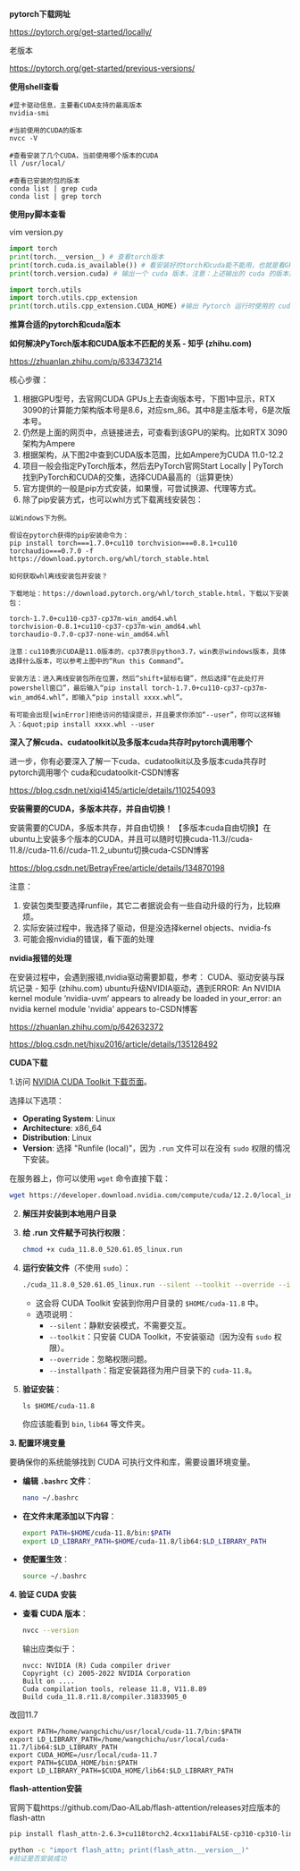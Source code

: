 

**pytorch下载网址**

https://pytorch.org/get-started/locally/

老版本

https://pytorch.org/get-started/previous-versions/

**使用shell查看**

```shell
#显卡驱动信息，主要看CUDA支持的最高版本
nvidia-smi

#当前使用的CUDA的版本
nvcc -V

#查看安装了几个CUDA，当前使用哪个版本的CUDA
ll /usr/local/

#查看已安装的包的版本
conda list | grep cuda
conda list | grep torch

```

**使用py脚本查看**

vim version.py

```python
import torch
print(torch.__version__) # 查看torch版本
print(torch.cuda.is_available()) # 看安装好的torch和cuda能不能用，也就是看GPU能不能用
print(torch.version.cuda) # 输出一个 cuda 版本，注意：上述输出的 cuda 的版本并不一定是 Pytorch 在实际系统上运行时使用的 cuda 版本，而是编译该 Pytorch release 版本时使用的 cuda 版本，详见：https://blog.csdn.net/xiqi4145/article/details/110254093

import torch.utils
import torch.utils.cpp_extension
print(torch.utils.cpp_extension.CUDA_HOME) #输出 Pytorch 运行时使用的 cuda
```

**推算合适的pytorch和cuda版本**

**如何解决PyTorch版本和CUDA版本不匹配的关系 - 知乎 (zhihu.com)** 

https://zhuanlan.zhihu.com/p/633473214

核心步骤：

1. 根据GPU型号，去官网CUDA GPUs上去查询版本号，下图1中显示，RTX 3090的计算能力架构版本号是8.6，对应sm_86。其中8是主版本号，6是次版本号。
2. 仍然是上面的网页中，点链接进去，可查看到该GPU的架构。比如RTX 3090架构为Ampere
3. 根据架构，从下图2中查到CUDA版本范围，比如Ampere为CUDA 11.0-12.2
4. 项目一般会指定PyTorch版本，然后去PyTorch官网Start Locally | PyTorch找到PyTorch和CUDA的交集，选择CUDA最高的（运算更快）
5. 官方提供的一般是pip方式安装，如果慢，可尝试换源、代理等方式。
6. 除了pip安装方式，也可以whl方式下载离线安装包：

```
以Windows下为例。

假设在pytorch获得的pip安装命令为：
pip install torch===1.7.0+cu110 torchvision===0.8.1+cu110 torchaudio===0.7.0 -f https://download.pytorch.org/whl/torch_stable.html

如何获取whl离线安装包并安装？

下载地址：https://download.pytorch.org/whl/torch_stable.html，下载以下安装包：

torch-1.7.0+cu110-cp37-cp37m-win_amd64.whl
torchvision-0.8.1+cu110-cp37-cp37m-win_amd64.whl
torchaudio-0.7.0-cp37-none-win_amd64.whl

注意：cu110表示CUDA是11.0版本的，cp37表示python3.7，win表示windows版本，具体选择什么版本，可以参考上图中的“Run this Command”。

安装方法：进入离线安装包所在位置，然后“shift+鼠标右键”，然后选择“在此处打开powershell窗口”，最后输入“pip install torch-1.7.0+cu110-cp37-cp37m-win_amd64.whl”，即输入“pip install xxxx.whl”。

有可能会出现[winError]拒绝访问的错误提示，并且要求你添加“--user”，你可以这样输入：&quot;pip install xxxx.whl --user
```

**深入了解cuda、cudatoolkit以及多版本cuda共存时pytorch调用哪个**

进一步，你有必要深入了解一下cuda、cudatoolkit以及多版本cuda共存时pytorch调用哪个 cuda和cudatoolkit-CSDN博客

https://blog.csdn.net/xiqi4145/article/details/110254093

**安装需要的CUDA，多版本共存，并自由切换！**

安装需要的CUDA，多版本共存，并自由切换！ 【多版本cuda自由切换】在ubuntu上安装多个版本的CUDA，并且可以随时切换cuda-11.3//cuda-11.8//cuda-11.6//cuda-11.2_ubuntu切换cuda-CSDN博客 

https://blog.csdn.net/BetrayFree/article/details/134870198

注意：

1. 安装包类型要选择runfile，其它二者据说会有一些自动升级的行为，比较麻烦。
2. 实际安装过程中，我选择了驱动，但是没选择kernel objects、nvidia-fs
3. 可能会报nvidia的错误，看下面的处理

**nvidia报错的处理**

在安装过程中，会遇到报错,nvidia驱动需要卸载，参考： CUDA、驱动安装与踩坑记录 - 知乎 (zhihu.com) ubuntu升级NVIDIA驱动，遇到ERROR: An NVIDIA kernel module ‘nvidia-uvm‘ appears to already be loaded in your_error: an nvidia kernel module 'nvidia' appears to-CSDN博客

https://zhuanlan.zhihu.com/p/642632372

https://blog.csdn.net/hjxu2016/article/details/135128492



**CUDA下载**

1.访问 [NVIDIA CUDA Toolkit 下载页面](https://developer.nvidia.com/cuda-downloads)。

选择以下选项：

- **Operating System**: Linux
- **Architecture**: x86_64
- **Distribution**: Linux
- **Version**: 选择 "Runfile (local)"，因为 `.run` 文件可以在没有 `sudo` 权限的情况下安装。

在服务器上，你可以使用 `wget` 命令直接下载：

```bash
wget https://developer.download.nvidia.com/compute/cuda/12.2.0/local_installers/cuda_11.8.0_520.61.05_linux.run
```

2. **解压并安装到本地用户目录**

1. **给 .run 文件赋予可执行权限**：

   ```bash
   chmod +x cuda_11.8.0_520.61.05_linux.run
   ```

2. **运行安装文件**（不使用 `sudo`）：

   ```bash
   ./cuda_11.8.0_520.61.05_linux.run --silent --toolkit --override --installpath=$HOME/cuda-11.8
   ```

   - 这会将 CUDA Toolkit 安装到你用户目录的 `$HOME/cuda-11.8` 中。
   - 选项说明：
     - `--silent`：静默安装模式，不需要交互。
     - `--toolkit`：只安装 CUDA Toolkit，不安装驱动（因为没有 `sudo` 权限）。
     - `--override`：忽略权限问题。
     - `--installpath`：指定安装路径为用户目录下的 `cuda-11.8`。

3. **验证安装**：

   ```
   ls $HOME/cuda-11.8
   ```

   你应该能看到 `bin`, `lib64` 等文件夹。

**3. 配置环境变量**

要确保你的系统能够找到 CUDA 可执行文件和库，需要设置环境变量。

- **编辑 `.bashrc` 文件**：

  ```bash
  nano ~/.bashrc
  ```

- **在文件末尾添加以下内容**：

  ```bash
  export PATH=$HOME/cuda-11.8/bin:$PATH
  export LD_LIBRARY_PATH=$HOME/cuda-11.8/lib64:$LD_LIBRARY_PATH
  ```

- **使配置生效**：

  ```bash
  source ~/.bashrc
  ```

**4. 验证 CUDA 安装**

- **查看 CUDA 版本**：

  ```bash
  nvcc --version
  ```

  输出应类似于：

  ```
  nvcc: NVIDIA (R) Cuda compiler driver
  Copyright (c) 2005-2022 NVIDIA Corporation
  Built on ....
  Cuda compilation tools, release 11.8, V11.8.89
  Build cuda_11.8.r11.8/compiler.31833905_0
  ```



改回11.7

```
export PATH=/home/wangchichu/usr/local/cuda-11.7/bin:$PATH
export LD_LIBRARY_PATH=/home/wangchichu/usr/local/cuda-11.7/lib64:$LD_LIBRARY_PATH
export CUDA_HOME=/usr/local/cuda-11.7
export PATH=$CUDA_HOME/bin:$PATH
export LD_LIBRARY_PATH=$CUDA_HOME/lib64:$LD_LIBRARY_PATH
```

 

**flash-attention安装**

官网下载https://github.com/Dao-AILab/flash-attention/releases对应版本的flash-attn

```bash
pip install flash_attn-2.6.3+cu118torch2.4cxx11abiFALSE-cp310-cp310-linux_x86_64.whl
```

```bash
python -c "import flash_attn; print(flash_attn.__version__)"
#验证是否安装成功
```

